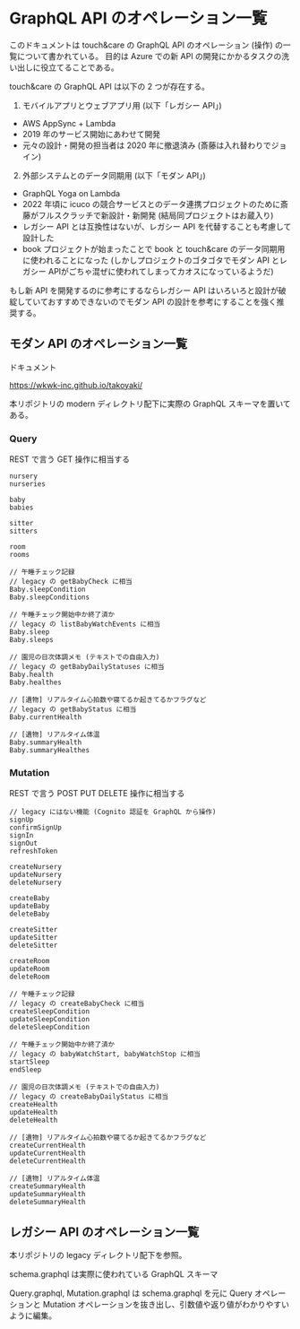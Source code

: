 # GraphQL API のオペレーション一覧

このドキュメントは touch&care の GraphQL API のオペレーション (操作) の一覧について書かれている。
目的は Azure での新 API の開発にかかるタスクの洗い出しに役立てることである。

touch&care の GraphQL API は以下の 2 つが存在する。

1. モバイルアプリとウェブアプリ用 (以下「レガシー API」)

- AWS AppSync + Lambda
- 2019 年のサービス開始にあわせて開発
- 元々の設計・開発の担当者は 2020 年に撤退済み (斎藤は入れ替わりでジョイン)

2. 外部システムとのデータ同期用 (以下「モダン API」)

- GraphQL Yoga on Lambda
- 2022 年頃に icuco の競合サービスとのデータ連携プロジェクトのために斎藤がフルスクラッチで新設計・新開発 (結局同プロジェクトはお蔵入り)
- レガシー API とは互換性はないが、レガシー API を代替することも考慮して設計した
- book プロジェクトが始まったことで book と touch&care のデータ同期用に使われることになった (しかしプロジェクトのゴタゴタでモダン API とレガシー APIがごちゃ混ぜに使われてしまってカオスになっているようだ)

もし新 API を開発するのに参考にするならレガシー API はいろいろと設計が破綻していておすすめできないのでモダン API の設計を参考にすることを強く推奨する。

## モダン API のオペレーション一覧

ドキュメント

https://wkwk-inc.github.io/takoyaki/

本リポジトリの modern ディレクトリ配下に実際の GraphQL スキーマを置いてある。

### Query

REST で言う GET 操作に相当する

```
nursery
nurseries

baby
babies

sitter
sitters

room
rooms

// 午睡チェック記録
// legacy の getBabyCheck に相当
Baby.sleepCondition
Baby.sleepConditions

// 午睡チェック開始中か終了済か
// legacy の listBabyWatchEvents に相当
Baby.sleep
Baby.sleeps

// 園児の日次体調メモ (テキストでの自由入力)
// legacy の getBabyDailyStatuses に相当
Baby.health
Baby.healthes

// [遺物] リアルタイム心拍数や寝てるか起きてるかフラグなど
// legacy の getBabyStatus に相当
Baby.currentHealth

// [遺物] リアルタイム体温
Baby.summaryHealth
Baby.summaryHealthes
```

### Mutation

REST で言う POST PUT DELETE 操作に相当する

```
// legacy にはない機能 (Cognito 認証を GraphQL から操作)
signUp
confirmSignUp
signIn
signOut
refreshToken

createNursery
updateNursery
deleteNursery

createBaby
updateBaby
deleteBaby

createSitter
updateSitter
deleteSitter

createRoom
updateRoom
deleteRoom

// 午睡チェック記録
// legacy の createBabyCheck に相当
createSleepCondition
updateSleepCondition
deleteSleepCondition

// 午睡チェック開始中か終了済か
// legacy の babyWatchStart, babyWatchStop に相当
startSleep
endSleep

// 園児の日次体調メモ (テキストでの自由入力)
// legacy の createBabyDailyStatus に相当
createHealth
updateHealth
deleteHealth

// [遺物] リアルタイム心拍数や寝てるか起きてるかフラグなど
createCurrentHealth
updateCurrentHealth
deleteCurrentHealth

// [遺物] リアルタイム体温
createSummaryHealth
updateSummaryHealth
deleteSummaryHealth
```

## レガシー API のオペレーション一覧

本リポジトリの legacy ディレクトリ配下を参照。

schema.graphql は実際に使われている GraphQL スキーマ

Query.graphql, Mutation.graphql は schema.graphql を元に Query オペレーションと Mutation オペレーションを抜き出し、引数値や返り値がわかりやすいように編集。
